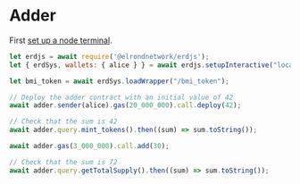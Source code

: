 # Adder

First [set up a node terminal](src/interaction/interaction-basic.md).

```javascript
let erdjs = await require('@elrondnetwork/erdjs');
let { erdSys, wallets: { alice } } = await erdjs.setupInteractive("local-testnet");

let bmi_token = await erdSys.loadWrapper("/bmi_token");

// Deploy the adder contract with an initial value of 42
await adder.sender(alice).gas(20_000_000).call.deploy(42);

// Check that the sum is 42
await adder.query.mint_tokens().then((sum) => sum.toString());

await adder.gas(3_000_000).call.add(30);

// Check that the sum is 72
await adder.query.getTotalSupply().then((sum) => sum.toString());

```
